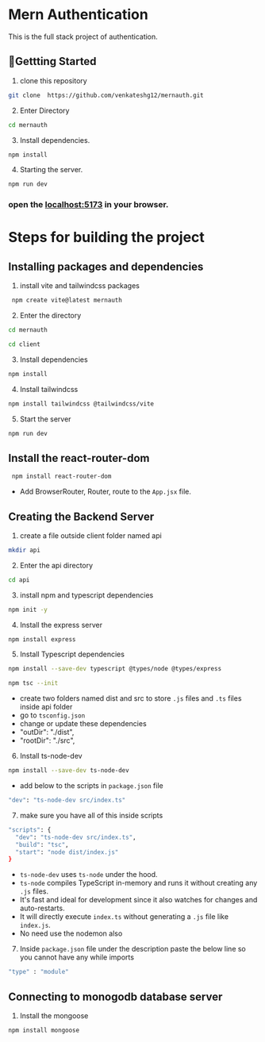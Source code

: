 # Mern Authentication 
This is the full stack project of authentication.  


## 🚀Gettting Started  

  1. clone this repository  
  ```bash 
  git clone  https://github.com/venkateshg12/mernauth.git
  ```
  2. Enter Directory
  ```bash
  cd mernauth
  ```
  3. Install dependencies.  
  ```bash
  npm install
  ```
  4. Starting the server.  
  ```bash
  npm run dev
  ```
  ### open the [localhost:5173](localhost:5173) in your browser.   

# Steps for building the project

## Installing packages and dependencies

 1. install vite and tailwindcss packages

 ```bash 
  npm create vite@latest mernauth
  ```
 2. Enter the directory  
 ```bash
 cd mernauth
 ````

 ```bash
 cd client
 ```

 3. Install dependencies
 ```bash
 npm install
 ```

 4. Install tailwindcss
 ```bash
 npm install tailwindcss @tailwindcss/vite
 ```

 5. Start the server
 ```bash
 npm run dev
 ```

 ## Install the react-router-dom
 ```bash
  npm install react-router-dom
  ```
  - Add BrowserRouter, Router, route to the `App.jsx` file.  


## Creating the Backend Server

1. create a file outside client folder named api
```bash
mkdir api
```
2. Enter the api directory
```bash
cd api
```
3. install npm and typescript dependencies
```bash
npm init -y
```
4. Install the express server
```bash
npm install express
```
5. Install Typescript dependencies 
```bash
npm install --save-dev typescript @types/node @types/express
```
```bash
npm tsc --init
```
- create two folders named dist and src to store `.js` files and `.ts` files inside api folder
- go to `tsconfig.json`
- change or update these dependencies 
-  "outDir": "./dist", 
-  "rootDir": "./src",                                 

6. Install ts-node-dev
```bash
npm install --save-dev ts-node-dev
```
- add below to the scripts in `package.json` file

```bash
"dev": "ts-node-dev src/index.ts"
```
7. make sure you have all of this inside scripts
```bash
"scripts": {
  "dev": "ts-node-dev src/index.ts",
  "build": "tsc",
  "start": "node dist/index.js"
}
```
- `ts-node-dev` uses `ts-node` under the hood.
- `ts-node` compiles TypeScript in-memory and runs it without creating any `.js` files.
- It's fast and ideal for development since it also watches for changes and auto-restarts.
- It will directly execute `index.ts` without generating a `.js` file like `index.js`.
- No need use the nodemon also

7. Inside `package.json` file under the description paste the below line so you cannot have any while imports
```bash
"type" : "module"
```

## Connecting to monogodb database server

1. Install the mongoose
```bash
npm install mongoose
```